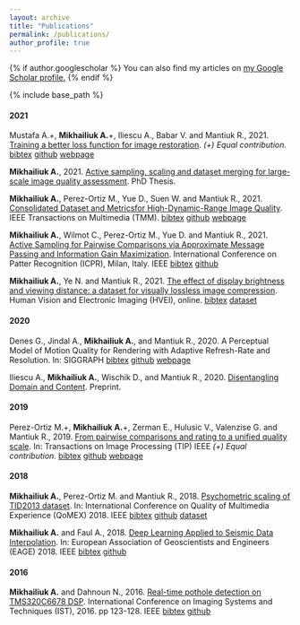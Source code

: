 ```yaml
---
layout: archive
title: "Publications"
permalink: /publications/
author_profile: true
---
```


{% if author.googlescholar %}
  You can also find my articles on <u><a href="{{author.googlescholar}}">my Google Scholar profile</a>.</u>
{% endif %}

{% include base_path %}



#### 2021

Mustafa A.+, **Mikhailiuk A.**+, Iliescu A., Babar V. and Mantiuk R., 2021. [Training a better loss function for image restoration](https://www.cl.cam.ac.uk/research/rainbow/projects/mdf/Paper.pdf). *(+) Equal contribution.*
[bibtex](../bib/bibmdf.html) [github](https://github.com/gfxdisp/mdf) [webpage](https://www.cl.cam.ac.uk/research/rainbow/projects/mdf/)


**Mikhailiuk A.**, 2021. [Active sampling, scaling and dataset merging for large-scale image quality assessment](https://www.repository.cam.ac.uk/handle/1810/316810). PhD Thesis.


**Mikhailiuk A.**, Perez-Ortiz M., Yue D., Suen W. and Mantiuk R., 2021. [Consolidated Dataset and Metricsfor High-Dynamic-Range Image Quality](https://arxiv.org/abs/2012.10758). IEEE Transactions on Multimedia (TMM).
[bibtex](../bib/bibupiq.html) [github](https://github.com/gfxdisp/upiq) [webpage](https://www.cl.cam.ac.uk/research/rainbow/projects/upiq/)


**Mikhailiuk A.**, Wilmot C., Perez-Ortiz M., Yue D. and Mantiuk R., 2021. [Active Sampling for Pairwise Comparisons via Approximate Message Passing and Information Gain Maximization](https://arxiv.org/pdf/2004.05691.pdf). International Conference on Patter Recognition (ICPR), Milan, Italy. IEEE
[bibtex](../bib/bibasap.html) [github](https://github.com/gfxdisp/asap)


**Mikhailiuk A.**, Ye N. and Mantiuk R., 2021. [The effect of display brightness and viewing distance: a dataset for visually lossless image compression](https://www.cl.cam.ac.uk/~rkm38/pdfs/mikhailiuk2021view_cond_dataset.pdf).  Human Vision and Electronic Imaging (HVEI), online.
[bibtex](../bib/bibhvei.html)  [dataset](https://www.repository.cam.ac.uk/handle/1810/313480)

#### 2020
Denes G., Jindal A., **Mikhailiuk A.**,  and Mantiuk R., 2020. A Perceptual Model of Motion Quality for Rendering with Adaptive Refresh-Rate and Resolution. In: SIGGRAPH 
[bibtex](../bib/bibperceptmodel.html)  [github](https://github.com/gfxdisp/motion_quality_20) [webpage](https://www.cl.cam.ac.uk/research/rainbow/projects/motion_quality_model/)


Iliescu A., **Mikhailiuk A.**, Wischik D., and Mantiuk R., 2020. [Disentangling Domain and Content](https://www.cl.cam.ac.uk/~dai24/disentangling_domain_content.pdf). Preprint.

#### 2019
    
Perez-Ortiz M.+, **Mikhailiuk A.**+, Zerman E., Hulusic V., Valenzise G. and Mantiuk R., 2019. [From pairwise comparisons and rating to a unified quality scale](https://www.cl.cam.ac.uk/research/rainbow/projects/unified_quality_scale/perezortiz2019unified_quality_scale.pdf). In: Transactions on Image Processing (TIP) IEEE *(+) Equal contribution.*
[bibtex](../bib/bibmixing.html) [github](https://github.com/gfxdisp/pwcmp_rating_unified) [webpage](https://www.cl.cam.ac.uk/research/rainbow/projects/unified_quality_scale/)


#### 2018
**Mikhailiuk A.**, Perez-Ortiz M. and Mantiuk R., 2018. [Psychometric scaling of TID2013 dataset](http://www.cl.cam.ac.uk/~rkm38/pdfs/mikhailiuk2018tid_psych_scaling.pdf). In: International Conference on Quality of Multimedia Experience (QoMEX) 2018. IEEE
[bibtex](../bib/bibtidscaling.html) [github](https://github.com/mantiuk/pwcmp) [dataset](https://www.repository.cam.ac.uk/handle/1810/276239)   

**Mikhailiuk A.** and Faul A., 2018. [Deep Learning Applied to Seismic Data Interpolation](http://earthdoc.eage.org/publication/publicationdetails/?publication=92298). In: European Association of Geoscientists and Engineers (EAGE) 2018. IEEE
[bibtex](../bib/bibdeepseismic.html) [github](https://github.com/mikhailiuk/Deep-Learning-Applied-To-Seismic-Data)


#### 2016

**Mikhailiuk A.** and Dahnoun N., 2016. [Real-time pothole detection on TMS320C6678 DSP](http://ieeexplore.ieee.org/document/7738209/). International Conference on Imaging Systems and Techniques (IST), 2016. pp 123-128. IEEE
[bibtex](../bib/bibpothole.html) [github](https://github.com/mikhailiuk/Pothole_Detection)
